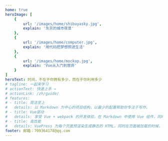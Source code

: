 ```yaml
---
home: true
heroImage: [
    { 
        url: '/images/home/shibuyasky.jpg', 
        explain: '东京的城市夜景'
    },
    {
        url: '/images/home/computer.jpg',
        explain: '用代码把梦想照进生活'
    },
    {
        url: '/images/home/mockup.jpg',
        explain: 'Vue从入门到放弃'
    }
]
heroText: 时间，不在于你拥有多少，而在于你利用多少
# tagline: 一起来学习
# actionText: 快速上手 →
# actionLink: /zh/guide/
# features:
# - title: 简洁至上
#   details: 以 Markdown 为中心的项目结构，以最少的配置帮助你专注于写作。
# - title: Vue驱动
#   details: 享受 Vue + webpack 的开发体验，在 Markdown 中使用 Vue 组件，同时可以使用 Vue 来开发自定义主题。
# - title: 高性能
#   details: VuePress 为每个页面预渲染生成静态的 HTML，同时在页面被加载的时候，将作为 SPA 运行。
footer: 邮箱：709364178@qq.com
---
```

